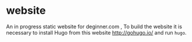 website
=======

An in progress static website for deginner.com , To build the website it is necessary to install Hugo from this website http://gohugo.io/ and run `hugo`.
